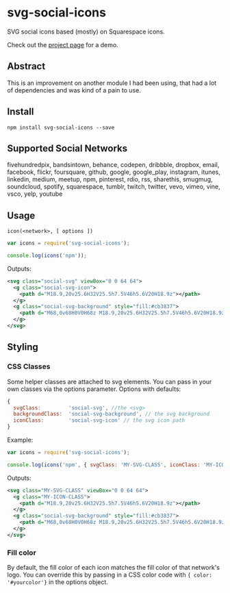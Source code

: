 # svg-social-icons

SVG social icons based (mostly) on Squarespace icons.

Check out the [project page](http://markhuge.github.io/svg-social-icons/) for a demo.

## Abstract

This is an improvement on another module I had been using, that had a lot of dependencies and was kind of a pain to use.

## Install

`npm install svg-social-icons --save`

## Supported Social Networks

 fivehundredpix, bandsintown, behance, codepen, dribbble, dropbox, email, facebook, flickr, foursquare, github, google, google_play, instagram, itunes, linkedin, medium, meetup, npm, pinterest, rdio, rss, sharethis, smugmug, soundcloud, spotify, squarespace, tumblr, twitch, twitter, vevo, vimeo, vine, vsco, yelp, youtube

## Usage
`icon(<network>, [ options ])`

```js
var icons = require('svg-social-icons');

console.log(icons('npm'));
```

Outputs:
```xml
<svg class="social-svg" viewBox="0 0 64 64">
  <g class="social-svg-icon">
    <path d="M18.9,20v25.6H32V25.5h7.5V46h5.6V20H18.9z"></path>
  </g>
  <g class="social-svg-background" style="fill:#cb3837">
    <path d="M68,0v68H0V0H68z M18.9,20v25.6H32V25.5h7.5V46h5.6V20H18.9z"></path>
  </g>
</svg>
```



## Styling

### CSS Classes

Some helper classes are attached to svg elements. You can pass in your own classes via the options parameter. Options with defaults:

```js
{
  svgClass:         'social-svg', //the <svg>
  backgroundClass:  'social-svg-background', // the svg background
  iconClass:        'social-svg-icon' // the svg icon path
}
```

Example:

```js
var icons = require('svg-social-icons');

console.log(icons('npm', { svgClass: 'MY-SVG-CLASS', iconClass: 'MY-ICON-CLASS' }));
```

Outputs:
```xml
<svg class="MY-SVG-CLASS" viewBox="0 0 64 64">
  <g class="MY-ICON-CLASS">
    <path d="M18.9,20v25.6H32V25.5h7.5V46h5.6V20H18.9z"></path>
  </g>
  <g class="social-svg-background" style="fill:#cb3837">
    <path d="M68,0v68H0V0H68z M18.9,20v25.6H32V25.5h7.5V46h5.6V20H18.9z"></path>
  </g>
</svg>
```




### Fill color

By default, the fill color of each icon matches the fill color of that network's logo. You can override this by passing in a CSS color code with `{ color: '#yourcolor'}` in the options object.
